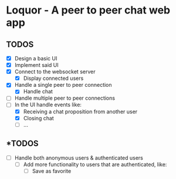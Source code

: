 # Loquor - A peer to peer chat web app

## TODOS

- [x] Design a basic UI
- [x] Implement said UI
- [x] Connect to the websocket server
  - [x] Display connected users
- [x] Handle a single peer to peer connection
  - [x] Handle chat
- [ ] Handle multiple peer to peer connections
- [ ] In the UI handle events like:
  - [x] Receiving a chat proposition from another user
  - [x] Closing chat
  - [ ] ...

## *TODOS

- [ ] Handle both anonymous users & authenticated users
  - [ ] Add more functionality to users that are authenticated, like:
    - [ ] Save as favorite
